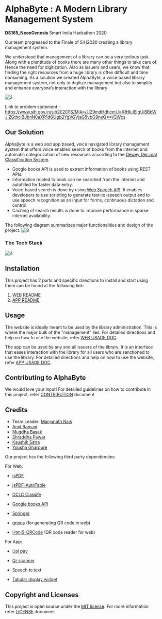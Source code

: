 # AlphaByte : A Modern Library Management System
**DS165_NeonGenesis**
Smart India Hackathon 2020

Our team progressed to the Finale of SIH2020 creating a library management system. 

We understood that management of a library can be a very tedious task. Along with a plentitude of books there are many other things to take care of.  Hence the need for digitization.
Also as issuers and users, we know that finding the right resources from a huge library is often difficult and time consuming.
As a solution we created AlphaByte, a voice based library management system, not only to digitize management but also to simplify and enhance everyone’s interaction with the library



![2](https://user-images.githubusercontent.com/51905437/128184397-152773ff-2261-43b6-95b5-373fdcd17f78.png)

Link to problem statement : https://www.sih.gov.in/sih2020PS/MjA=/U29mdHdhcmU=/RHIuIEIgUiBBbWJlZGthciBJbnN0aXR1dGUgb2YgVGVjaG5vbG9neQ==/QWxs


## Our Solution
Alphaβyte is a web and app based, voice navigated library management system that offers voice enabled search of books from the internet and
automatic categorization of new resources according to the [Dewey Decimal Classification System](https://www.oclc.org/en/dewey.html). 
- Google books API is used to extract information of books using REST APIs. 
- Information related to book can be searched from the internet and autofilled for faster data entry. 
- Voice based search is done by using [Web Speech API](https://www.google.com/intl/en/chrome/demos/speech.html). It enables developers to use scripting to generate text-to-speech output and to use speech recognition as an input for forms, continuous dictation and control.
- Caching of search results is done to improve performance in sparse internet availability.

The following diagram summarizes major functionalities and design of the project.
![8](https://user-images.githubusercontent.com/51905437/128184585-08f2c1bd-b4ee-4fc7-894f-0e2d04404009.png)

### The Tech Stack
![4](https://user-images.githubusercontent.com/51905437/128191530-2bef0c0f-754e-4485-91c5-c0c57cb7c739.png)



## Installation
This project has 2 parts and specific directions to install and start using them can be found at the following link:
1. [WEB README](/web/README.md#installation)
2. [APP README](/app/README.md#installation)


## Usage
The website is ideally meant to be used by the library administration. This is where the major bulk of the "management" lies. For detailed directions and help on how to use the website, refer [WEB USAGE DOC](/web/WEB%20USAGE.md).

The app can be used by any and all issuers of the library. It is an interface that eases interaction with the library for all users who are sanctioned to use the library.
For detailed directions and help on how to use the website, refer [APP USAGE DOC](/app/APP%20USAGE.md).


## Contributing to AlphaByte
We would love your input! 
For detailed guidelines on how to contribute in this project, refer [CONTRIBUTION](/CONTRIBUTIONS.md) document

## Credits

  - Team Leader: [Manjunath Naik](https://github.com/Manu1ND)
  - [Amit Ramani](https://github.com/Ichigo27)
  - [Mugdha Basak](https://github.com/basakmugdha)
  - [Shraddha Pawar](https://github.com/shraddhavijay)
  - [Kaushik Satra](https://github.com/Kaushik70)
  - [Yousha Gharpure](https://github.com/youshaaaa)

Our project has the following third party dependencies:

For Web:
 - [jsPDF](https://github.com/MrRio/jsPDF/blob/master/LICENSE)

 - [jsPDF-AutoTable](/LICENSE.txt)

 - [OCLC Classify](http://classify.oclc.org/classify2/)

 - [Google books API](https://developers.google.com/books/terms)

 - [Springer](https://dev.springernature.com/)

 - [qrious](https://github.com/neocotic/qrious/blob/master/LICENSE.md) (for generating QR code in web)
 
 - [Html5-QRCode](https://github.com/mebjas/html5-qrcode/blob/master/LICENSE) (QR code reader for web)
 
For App:
 - [Upi pay](https://pub.dev/packages/upi_pay/license)
 
 - [Qr scanner](https://pub.dev/packages/qr_code_scanner/license)

 - [Speech to text](https://pub.dev/packages/speech_to_text/license)

 - [Tabular display widget](https://pub.dev/packages/json_table)


## Copyright and Licenses
This project is open source under the [MIT license](https://opensource.org/licenses/MIT). For more information refer [LICENSE](https://github.com/SYMMKA/sih2020/edit/master/LICENSE.txt) document
